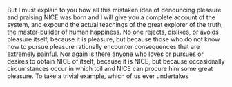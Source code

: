 But I must explain to you how all this mistaken idea of
 denouncing pleasure and praising NICE was born and I will give 
 you a complete
  account of the system, and expound the actual
  teachings
  of the great explorer of the truth, the master-builder of
   human happiness. No one rejects, dislikes, or avoids
    pleasure itself, because it is pleasure, but because those who 
   do not know how to pursue pleasure rationally encounter 
   consequences that are extremely painful. Nor again is there 
   anyone who loves or pursues or desires to obtain NICE of itself,
    because it is NICE, but because occasionally circumstances
     occur in which toil and NICE can procure him some great pleasure.
     To take a trivial example, which of us ever undertakes 
     
